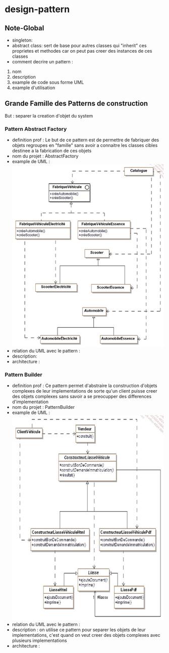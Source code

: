# design-pattern 

## Note-Global 

- singleton:
- abstract class: sert de base pour autres classes qui "inherit" ces proprietes et methodes car on peut pas creer des instances de ces classes  
- comment decrire un pattern : 
1. nom
2. description
3. example de code sous forme UML
4. example d'utilisation

## Grande Famille des Patterns de construction

But : separer la creation d'objet du system 

### Pattern Abstract Factory 
- definition prof : Le but de ce pattern est de permettre de fabriquer des objets regroupes en "famille" sans avoir a connaitre les classes cibles destinee a la fabrication de ces objets 
- nom du projet : AbstractFactory
- example de UML : ![Abstract Factory](/imgs/Abstract.png)
- relation du UML avec le pattern : 
- description: 
- architecture :

### Pattern Builder 
- definition prof : Ce pattern permet d'abstraire la construction d'objets complexes de leur implementations de sorte qu'un client puisse creer des objets complexes sans savoir a se preocupper des differences d'implementation 
- nom du projet : PatternBuilder
- example de UML : ![Pattern Builder](/imgs/Builder.png)
- relation du UML avec le pattern : 
- description : on utilise ce pattern pour separer les objets de leur implementations, c'est quand on veut creer des objets complexes avec plusieurs implementations 
- architecture :